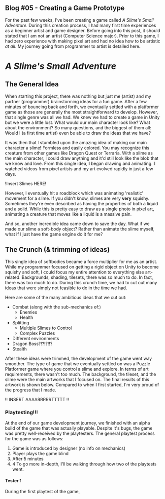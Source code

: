 ## Blog #05 - Creating a Game Prototype
For the past few weeks, I've been creating a game called *A Slime's Small Adventure*. During this creation process, I had many first time experiences as a beginner artist and game designer. Before going into this post, it should stated that I am not an artist (Computer Science major). Prior to this game, I had zero experience with making pixel art and had no idea how to be artistic *at all*. My journey going from programmer to artist is detailed here.

# *A Slime's Small Adventure*
## The General Idea
When starting this project, there was nothing but just me (artist) and my partner (programmer) brainstorming ideas for a fun game. After a few minutes of bouncing back and forth, we eventually settled with a platformer game as those are generally the most straightforward to develop. However, that single genre was all we had. We knew we had to create a game in Unity but we were a little lost. What would our main character look like? What about the environment? So many questions, and the biggest of them all: Would I (a first time artist) even be able to draw the ideas that we have?

It was then that I stumbled upon the amazing idea of making our main character a slime! Formless and easily colored. You may recognize this creature from other games like Dragon Quest or Terraria. With a slime as the main character, I could draw anything and it'd still look like the blob that we know and love. From this single idea, I began drawing and animating. I watched videos from pixel artists and my art evolved rapidly in just a few days.

!Insert Slimes HERE!

However, I eventually hit a roadblock which was animating 'realistic' movement for a slime. If you didn't know, slimes are very **very** squishy. Sometimes they're even described as having the properties of both a liquid and a solid. While this is pretty easy to draw as a single photo in pixel art, animating a creature that moves like a liquid is a massive pain.

And so, another incredible idea came down to save the day. What if we made our slime a soft-body object? Rather than animate the slime myself, what if I just have the game engine do it for me? 

## The Crunch (& trimming of ideas)
This single idea of softbodies became a force multiplier for me as an artist. While my programmer focused on getting a rigid object on Unity to become squishy and soft, I could focus my entire attention to everything else art-related. Backgrounds, shading, tilesets, there was so much to do. In fact, there was too much to do. During this crunch time, we had to cut out many ideas that were simply not feasible to do in the time we had.

Here are some of the many ambitious ideas that we cut out:
- Combat (along with the sub-mechanics of:)
  - Enemies
  - Health
- Splitting
  - Multiple Slimes to Control
  - Complex Puzzles
- Different environments
- Dragon Boss?!?!?!!?
- Stealth

After these ideas were trimmed, the development of the game went way smoother. The type of game that we eventually settled on was a Puzzle Platformer game where you control a slime and explore. In terms of art requirements, there wasn't too much. The background, the tileset, and the slime were the main artworks that I focused on. The final results of this artwork is shown below. Compared to when I first started, I'm very proud of the progress that I made.

!! INSERT AAAARRRRRTTTTT !!

### Playtesting!!!
At the end of our game development journey, we finished with an alpha build of the game that was actually playable. Despite it's bugs, the game was pretty well-received by the playtesters. The general playtest process for the game was as follows:
1. Game is introduced by designer (no info on mechanics)
2. Player plays the game blind
3. After 5 minutes
4. 4
To go more in-depth, I'll be walking through how two of the playtests went.

#### Tester 1
During the first playtest of the game, 
